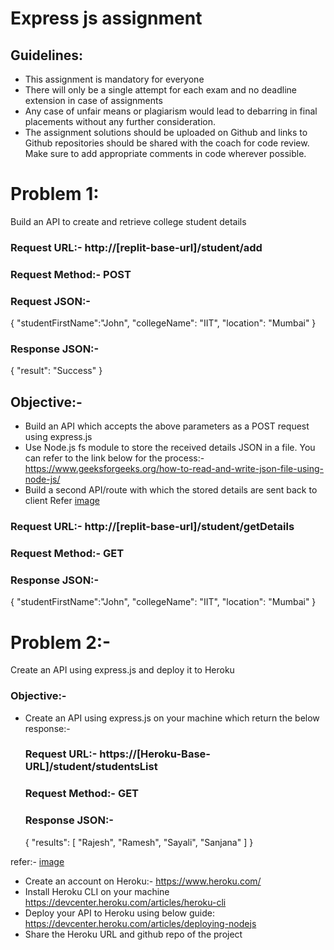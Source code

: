 # Express js assignment

## Guidelines:
* This assignment is mandatory for everyone 
* There will only be a single attempt for each exam and no deadline extension in case of assignments 
* Any case of unfair means or plagiarism would lead to debarring in final placements without any further consideration.
* The assignment solutions should be uploaded on Github and links to Github repositories should be shared with the coach for code review. Make sure to add appropriate comments in code wherever possible.

# Problem 1: 
Build an API to create and retrieve college student details

### Request URL:- http://[replit-base-url]/student/add
### Request Method:- POST
### Request JSON:- 
{
 "studentFirstName":"John",
 "collegeName": "IIT",
 "location": "Mumbai"
}
### Response JSON:-
{
 "result": "Success"
}

## Objective:- 
* Build an API which accepts the above parameters as a POST request using express.js
* Use Node.js fs module to store the received details JSON in a file. You can refer to the link below for the process:- https://www.geeksforgeeks.org/how-to-read-and-write-json-file-using-node-js/
*  Build a second API/route with which the stored details are sent back to client Refer [image](#Resources/image1.png)
### Request URL:- http://[replit-base-url]/student/getDetails
### Request Method:- GET
### Response JSON:-
{
 "studentFirstName":"John",
 "collegeName": "IIT",
 "location": "Mumbai"
}

# Problem 2:-
Create an API using express.js and deploy it to Heroku

### Objective:-
* Create an API using express.js on your machine which return the below
response:-
  ### Request URL:- https://[Heroku-Base-URL]/student/studentsList
  ### Request Method:- GET
  
  ### Response JSON:-
  {
   "results": [
   "Rajesh",
   "Ramesh",
   "Sayali",
   "Sanjana"
   ]
  }

refer:- [image](#Resources/image2.png)

* Create an account on Heroku:- https://www.heroku.com/ 
* Install Heroku CLI on your machine https://devcenter.heroku.com/articles/heroku-cli
*  Deploy your API to Heroku using below guide: https://devcenter.heroku.com/articles/deploying-nodejs
*   Share the Heroku URL and github repo of the project